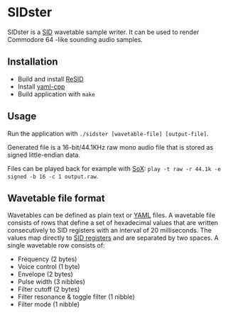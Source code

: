 # SIDster

SIDster is a [SID](https://en.wikipedia.org/wiki/MOS_Technology_SID) wavetable sample writer. It can be used to render Commodore 64 -like sounding audio samples.

## Installation

- Build and install [ReSID](http://www.zimmers.net/anonftp/pub/cbm/crossplatform/emulators/resid/index.html)
- Install [yaml-cpp](https://github.com/jbeder/yaml-cpp)
- Build application with `make`

## Usage

Run the application with `./sidster [wavetable-file] [output-file]`.

Generated file is a 16-bit/44.1KHz raw mono audio file that is stored as signed little-endian data.

Files can be played back for example with [SoX](http://sox.sourceforge.net/): `play -t raw -r 44.1k -e signed -b 16 -c 1 output.raw`.

## Wavetable file format

Wavetables can be defined as plain text or [YAML](http://yaml.org/) files. A wavetable file consists of rows that define a set of hexadecimal values that are written consecutively to SID registers with an interval of 20 milliseconds. The values map directly to [SID registers](http://www.waitingforfriday.com/index.php/Commodore_SID_6581_Datasheet) and are separated by two spaces. A single wavetable row consists of:

* Frequency (2 bytes)
* Voice control (1 byte)
* Envelope (2 bytes)
* Pulse width (3 nibbles)
* Filter cutoff (2 bytes)
* Filter resonance & toggle filter (1 nibble)
* Filter mode (1 nibble)
